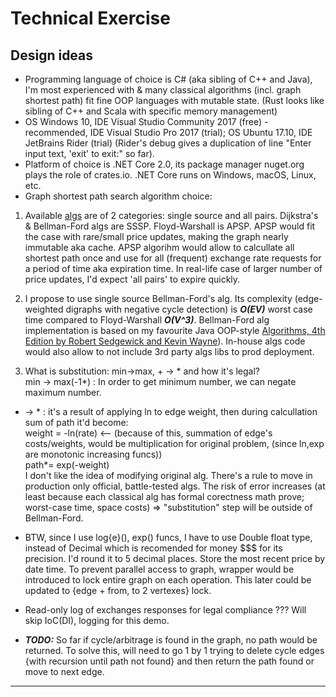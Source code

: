 # Technical Exercise

## Design ideas

+ Programming language of choice is C# (aka sibling of C++ and Java), I'm most experienced with & many classical algorithms (incl. graph shortest path) fit fine OOP languages with mutable state. (Rust looks like sibling of C++ and Scala with specific memory management)
+ OS Windows 10, IDE Visual Studio Community 2017 (free) - recommended, IDE Visual Studio Pro 2017 (trial); OS Ubuntu 17.10, IDE JetBrains Rider (trial) (Rider's debug gives a duplication of line "Enter input text, 'exit' to exit:" so far).
+ Platform of choice is .NET Core 2.0, its package manager nuget.org plays the role of crates.io. .NET Core runs on Windows, macOS, Linux, etc.
+ Graph shortest path search algorithm choice:  

1. Available [algs](https://cs.stackexchange.com/questions/2942/am-i-right-about-the-differences-between-floyd-warshall-dijkstra-and-bellman-fo) are of 2 categories: single source and all pairs. Dijkstra's & Bellman-Ford algs are SSSP. Floyd-Warshall is APSP. APSP would fit the case with rare/small price updates, making the graph nearly immutable aka cache. APSP algorihm would allow to calcullate all shortest path once and use for all (frequent) exchange rate requests for a period of time aka expiration time. In real-life case of larger number of price updates, I'd expect 'all pairs' to expire quickly.

2. I propose to use single source Bellman-Ford's alg. Its complexity (edge-weighted digraphs with negative cycle detection) is ***O(EV)*** worst case time compared to Floyd-Warshall ***O(V^3)***. Bellman-Ford alg implementation is based on my favourite Java OOP-style [Algorithms, 4th Edition by Robert Sedgewick and Kevin Wayne](https://algs4.cs.princeton.edu/home/)). In-house algs code would also allow to not include 3rd party algs libs to prod deployment.

3. What is substitution: min->max, + -> * and how it's legal?   
min -> max(-1*) : In order to get minimum number, we can negate maximum number.   
+ -> * : it's a result of applying ln to edge weight, then during calcullation sum of path it'd become:  
weight = -ln(rate)  <-- (because of this, summation of edge's costs/weights, would be multiplication for original problem, (since ln,exp are monotonic increasing funcs))  
path*= exp(-weight)  
I don't like the idea of modifying original alg. There's a rule to move in production only official, battle-tested algs. The risk of error increases (at least because each classical alg has formal corectness math prove; worst-case time, space costs) => "substitution" step will be outside of Bellman-Ford.   

+ BTW, since I use log{e}(), exp() funcs, I have to use Double float type, instead of Decimal which is recomended for money $$$ for its precision. I'd round it to 5 decimal places.
Store the most recent price by date time. To prevent parallel access to graph, wrapper would be introduced to lock entire graph on each operation. This later could be updated to {edge + from, to 2 vertexes} lock.  

+ Read-only log of exchanges responses for legal compliance ??? Will skip IoC(DI), logging for this demo.

+ ***TODO:*** So far if cycle/arbitrage is found in the graph, no path would be returned. To solve this, will need to go 1 by 1 trying to delete cycle edges {with recursion until path not found} and then return the path found or move to next edge.

---
